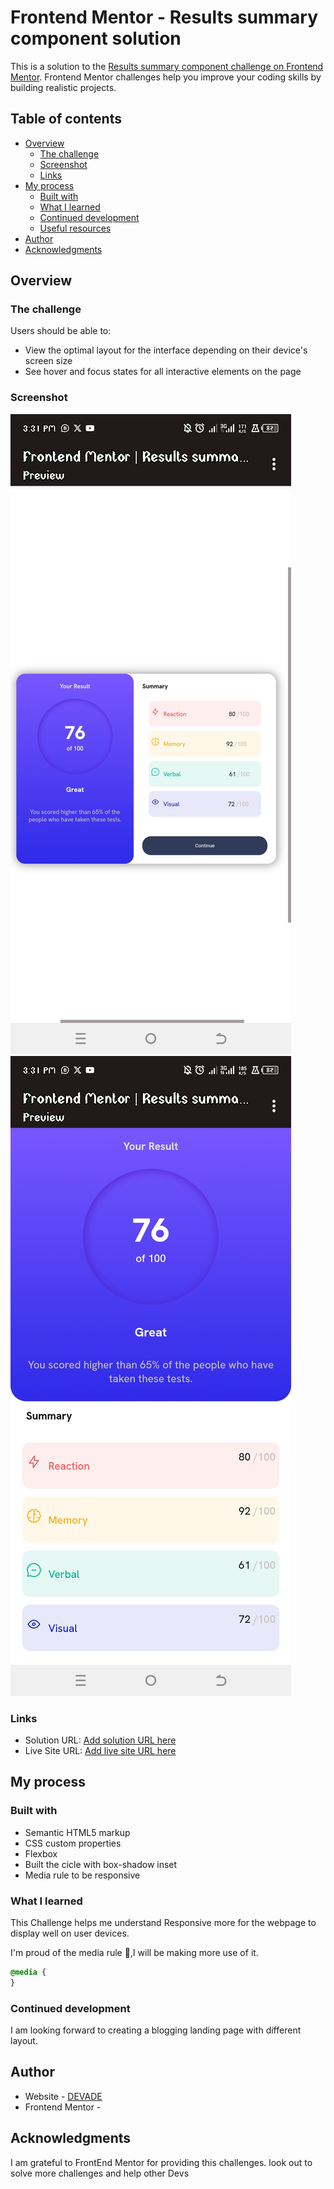 # Frontend Mentor - Results summary component solution

This is a solution to the [Results summary component challenge on Frontend Mentor](https://www.frontendmentor.io/challenges/results-summary-component-CE_K6s0maV). Frontend Mentor challenges help you improve your coding skills by building realistic projects. 

## Table of contents

- [Overview](#overview)
  - [The challenge](#the-challenge)
  - [Screenshot](#screenshot)
  - [Links](#links)
- [My process](#my-process)
  - [Built with](#built-with)
  - [What I learned](#what-i-learned)
  - [Continued development](#continued-development)
  - [Useful resources](#useful-resources)
- [Author](#author)
- [Acknowledgments](#acknowledgments)

## Overview

### The challenge

Users should be able to:

- View the optimal layout for the interface depending on their device's screen size
- See hover and focus states for all interactive elements on the page

### Screenshot

![Desktop](./screenshot.jpg)
![Mobile](./screenshot1.jpg)


### Links

- Solution URL: [Add solution URL here](https://ademedia.github.io/result-sum)
- Live Site URL: [Add live site URL here](https://ademedia.github.io/result-sum)

## My process

### Built with

- Semantic HTML5 markup
- CSS custom properties
- Flexbox
- Built the cicle with box-shadow inset
- Media rule to be responsive 

### What I learned

This Challenge helps me understand Responsive more for the webpage to display well on user devices.

I'm proud of the media rule 🫡,I will be making more use of it. 
```css
@media {
}
```



### Continued development

I am looking forward to creating a blogging landing page with different layout. 


## Author

- Website - [DEVADE](https://github.com/AdeMEDIA)
- Frontend Mentor - [<DEVADE/>](https://www.frontendmentor.io/profile/AdemWDev)


## Acknowledgments

I am grateful to FrontEnd Mentor for providing this challenges. look out to solve more challenges and help other Devs 
